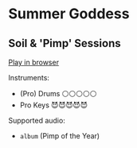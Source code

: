 # Summer Goddess

## Soil & 'Pimp' Sessions


[Play in browser](http://pages.cs.wisc.edu/~tolly/customs/soil-and-pimp-sessions/summer-goddess)

Instruments:

  * (Pro) Drums ⚪️⚪️⚪️⚪️⚪️
  * Pro Keys 😈😈😈😈😈

Supported audio:

  * `album` (Pimp of the Year)

